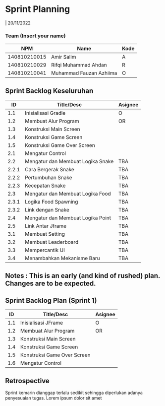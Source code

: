 # Sprint Planning 
| 20/11/2022

### Team (Insert your name)
| NPM           | Name                    | Kode| 
| ------------- |-------------------------|-----|
| 140810210015  | Amir Salim              | A   |
| 140810210029  | Rifqi Muhammad Ahdan    | R   |
| 140810210041  | Muhammad Fauzan Azhiima | O   |

## Sprint Backlog Keseluruhan 
| ID    | Title/Desc | Asignee | 
|-------|------------|---------|
| 1.1   | Inisialisasi Gradle | O | 
| 1.2   | Membuat Alur Program | OR | 
| 1.3   | Konstruksi Main Screen |  | 
| 1.4   | Konstruksi Game Screen |  | 
| 1.5   | Konstruksi Game Over Screen |  | 
| 2.1   | Mengatur Control |  | 
| 2.2   | Mengatur dan Membuat Logika Snake | TBA | 
| 2.2.1 | Cara Bergerak Snake | TBA | 
| 2.2.2 | Pertumbuhan Snake | TBA | 
| 2.2.3 | Kecepatan Snake | TBA | 
| 2.3   | Mengatur dan Membuat Logika Food | TBA | 
| 2.3.1 | Logika Food Spawning | TBA | 
| 2.3.2 | Link dengan Snake | TBA | 
| 2.4   | Mengatur dan Membuat Logika Point | TBA | 
| 2.5   | Link Antar Jframe | TBA | 
| 3.1   | Membuat Setting | TBA | 
| 3.2   | Membuat Leaderboard | TBA | 
| 3.3   | Mempercantik UI | TBA | 
| 3.4   | Menambahkan Mekanisme Baru | TBA | 

## Notes : This is an early (and kind of rushed) plan. Changes are to be expected.


## Sprint Backlog Plan (Sprint 1)
| ID  | Title/Desc | Asignee | 
|-------|------------|---------|
| 1.1   | Inisialisasi JFrame | O | 
| 1.2   | Membuat Alur Program | OR | 
| 1.3   | Konstruksi Main Screen |  | 
| 1.4   | Konstruksi Game Screen |  | 
| 1.5   | Konstruksi Game Over Screen |  | 
| 1.6   | Mengatur Control |  | 

## Retrospective 

Sprint kemarin dianggap terlalu sedikit sehingga diperlukan adanya penyesuaian tugas. Lorem ipsum dolor sit amet
